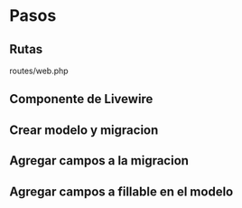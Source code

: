 # Pasos 

## Rutas 

 routes/web.php
 
## Componente de Livewire

## Crear modelo y migracion

## Agregar campos a la migracion

## Agregar campos a fillable en el modelo


